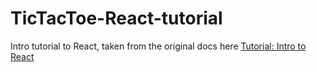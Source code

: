 # TicTacToe-React-tutorial

Intro tutorial to React, taken from the original docs here [Tutorial: Intro to React](https://reactjs.org/tutorial/tutorial.html)
